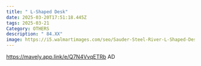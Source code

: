 ```yaml
---
title: " L-Shaped Desk"
date: 2025-03-20T17:51:18.445Z
tags: 2025-03-21
Category: OTHERS
description: " 84.XX"
image: https://i5.walmartimages.com/seo/Sauder-Steel-River-L-Shaped-Desk-Milled-Mesquite-Finish_3323a0da-ec4c-4bcc-9c7b-382099915e80.bcf3d76c2e0507b8494a468743a58199.jpeg?odnHeight=640&odnWidth=640&odnBg=FFFFFF
---
```

https://mavely.app.link/e/Q7N4VvqETRb   AD